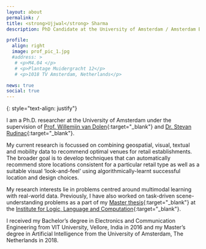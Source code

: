 ```yaml
---
layout: about
permalink: /
title: <strong>Ujjwal</strong> Sharma
description: PhD Candidate at the University of Amsterdam / Amsterdam Business School

profile:
  align: right
  image: prof_pic_1.jpg
  #address: >
   # <p>M4.04 </p>
   # <p>Plantage Muidergracht 12</p>
   # <p>1018 TV Amsterdam, Netherlands</p>

news: true
social: true
---
```


{: style="text-align: justify"}

I am a Ph.D. researcher at the University of Amsterdam under the supervision of [Prof. Willemijn van Dolen](https://www.uva.nl/en/profile/d/o/w.m.vandolen/w.m.vandolen.html){:target="\_blank"} and [Dr. Stevan Rudinac](https://www.uva.nl/profile/r/u/s.rudinac/s.rudinac.html){:target="\_blank"}.

My current research is focussed on combining geospatial, visual, textual and mobility data to recommend optimal venues for retail establishments. The broader goal is to develop techniques that can automatically recommend store locations consistent for a particular retail type as well as a suitable visual ‘look-and-feel’ using algorithmically-learnt successful location and design choices. 

My research interests lie in problems centred around multimodal learning with real-world data. Previously, I have also worked on task-driven scene-understanding problems as a part of my [Master thesis](https://esc.fnwi.uva.nl/thesis/centraal/files/f2119681021.pdf){:target="\_blank"} at the [Institute for Logic, Language and Computation](https://www.illc.uva.nl/){:target="\_blank"}.

I received my Bachelor’s degree in Electronics and Communication Engineering from VIT University, Vellore, India in 2016 and my Master’s degree in Artificial Intelligence from the University of Amsterdam, The Netherlands in 2018.

